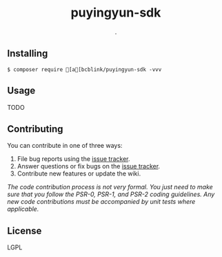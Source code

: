 <h1 align="center"> puyingyun-sdk </h1>

<p align="center"> .</p>


## Installing

```shell
$ composer require [a[bcblink/puyingyun-sdk -vvv
```

## Usage

TODO

## Contributing

You can contribute in one of three ways:

1. File bug reports using the [issue tracker](https://github.com/[a[bcblink/puyingyun-sdk/issues).
2. Answer questions or fix bugs on the [issue tracker](https://github.com/[a[bcblink/puyingyun-sdk/issues).
3. Contribute new features or update the wiki.

_The code contribution process is not very formal. You just need to make sure that you follow the PSR-0, PSR-1, and PSR-2 coding guidelines. Any new code contributions must be accompanied by unit tests where applicable._

## License

LGPL